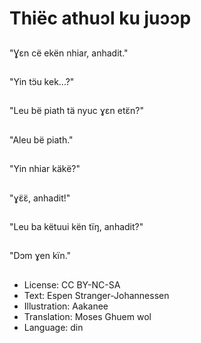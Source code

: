# Thiëc athuɔl ku juɔɔp

##
"Ɣεn cë ekën nhiar, anhadit."

##
"Yin tɔ̈u kek...?"

##
"Leu bë piath tä nyuc ɣεn etɛ̈n?"

##
"Aleu bë piath."

##
"Yin nhiar käkë?"

##
"ɣɛ̈ɛ̈, anhadit!"

##
"Leu ba këtuui kën tïŋ, anhadit?"

##
"Dɔm ɣen kïn."

##
* License: CC BY-NC-SA
* Text: Espen Stranger-Johannessen
* Illustration: Aakanee
* Translation: Moses Ghuem wol
* Language: din
